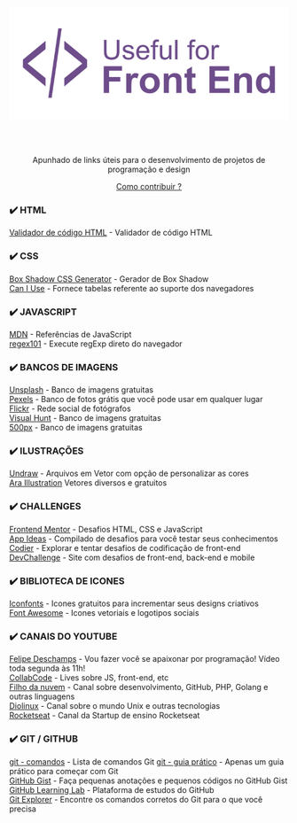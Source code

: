 <div align="center">
  <a href="https://github.com/Diegooliveyra/Useful-for-Front-End/blob/main/README.md">
    <img alt="Logo do projeto" src="https://github.com/Diegooliveyra/Useful-for-Front-End/blob/main/Logo.svg">
  </a>
</div>

<br><br>

<p align="center">Apunhado de links úteis para o desenvolvimento de projetos de programação e design</p>

[<p align="center">Como contribuir ?</p>](https://github.com/Diegooliveyra/Useful-for-Front-End/blob/main/como-contribuir.md)

### ✔️ HTML
[Validador de código HTML](https://validator.w3.org) - Validador de código HTML  
 
### ✔️ CSS
[Box Shadow CSS Generator](https://www.cssmatic.com/box-shadow) - Gerador de Box Shadow     
[Can I Use](https://caniuse.com) - Fornece tabelas referente ao suporte dos navegadores  
   
### ✔️ JAVASCRIPT 
[MDN](https://developer.mozilla.org/pt-BR/docs/Web/JavaScript/Reference) - Referências de JavaScript     
[regex101](https://regex101.com) - Execute regExp direto do navegador     


### ✔️ BANCOS DE IMAGENS
[Unsplash](https://unsplash.com/) - Banco de imagens gratuitas  
[Pexels](https://www.pexels.com) - Banco de fotos grátis que você pode usar em qualquer lugar  
[Flickr](https://flickr.com/) - Rede social de fotógrafos  
[Visual Hunt](https://visualhunt.com/) - Banco de imagens gratuitas  
[500px](https://500px.com/creativecommons) - Banco de imagens gratuitas  


### ✔️ ILUSTRAÇÕES
[Undraw](https://undraw.co) - Arquivos em Vetor com opção de personalizar as cores      
[Ara Illustration](https://www.aracreator.com/)  Vetores diversos e gratuitos


### ✔️ CHALLENGES
[Frontend Mentor](https://www.frontendmentor.io/) - Desafios HTML, CSS e JavaScript  
[App Ideas](https://github.com/florinpop17/app-ideas) - Compilado de desafios para você testar seus conhecimentos  
[Codier](https://codier.io/) - Explorar e tentar desafios de codificação de front-end  
[DevChallenge](https://www.devchallenge.com.br/) - Site com desafios de front-end, back-end e mobile  


### ✔️ BIBLIOTECA DE ICONES
[Iconfonts](https://icofont.com) - Icones gratuitos para incrementar seus designs criativos     
[Font Awesome](https://fontawesome.com) - Icones vetoriais e logotipos sociais


### ✔️ CANAIS DO YOUTUBE
[Felipe Deschamps](https://www.youtube.com/channel/UCU5JicSrEM5A63jkJ2QvGYw) - Vou fazer você se apaixonar por programação! Vídeo toda segunda às 11h!  
[CollabCode](https://www.youtube.com/channel/UCVheRLgrk7bOAByaQ0IVolg) - Lives sobre JS, front-end, etc  
[Filho da nuvem](https://www.youtube.com/Filhodanuvem) - Canal sobre desenvolvimento, GitHub, PHP, Golang e outras linguagens  
[Diolinux](https://www.youtube.com/user/diolinux) - Canal sobre o mundo Unix e outras tecnologias  
[Rocketseat](https://www.youtube.com/channel/UCSfwM5u0Kce6Cce8_S72olg) - Canal da Startup de ensino Rocketseat  


### ✔️ GIT / GITHUB
[git - comandos](https://rogerdudler.github.io/git-guide/index.pt_BR.html) - Lista de comandos Git
[git - guia prático](https://rogerdudler.github.io/git-guide/index.pt_BR.html) - Apenas um guia prático para começar com Git  
[GitHub Gist](https://gist.github.com/) - Faça pequenas anotações e pequenos códigos no GitHub Gist  
[GitHub Learning Lab](https://lab.github.com/courses) - Plataforma de estudos do GitHub  
[Git Explorer](https://gitexplorer.com/) - Encontre os comandos corretos do Git para o que você precisa  
